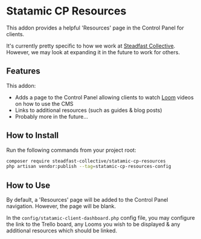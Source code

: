 # Statamic CP Resources

This addon provides a helpful 'Resources' page in the Control Panel for clients.

It's currently pretty specific to how we work at [Steadfast Collective](https://steadfastcollective.com). However, we may look at expanding it in the future to work for others.

## Features

This addon:

-   Adds a page to the Control Panel allowing clients to watch [Loom](https://loom.com) videos on how to use the CMS
-   Links to additional resources (such as guides & blog posts)
-   Probably more in the future...

## How to Install

Run the following commands from your project root:

```bash
composer require steadfast-collective/statamic-cp-resources
php artisan vendor:publish --tag=statamic-cp-resources-config
```

## How to Use

By default, a 'Resources' page will be added to the Control Panel navigation. However, the page will be blank.

In the `config/statamic-client-dashboard.php` config file, you may configure the link to the Trello board, any Looms you wish to be displayed & any additional resources which should be linked.
